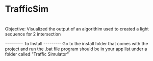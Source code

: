 # TrafficSim
#
#
Objective: Visualized the output of an algorithim used to created a light sequence for 2 intersection 

--------- To Install ---------
Go to the install folder that comes with the project and run the .bat file
program should be in your app list under a folder called "Traffic Simulator"
